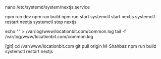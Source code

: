 nano /etc/systemd/system/nextjs.service

npm run dev
npm run build
npm run start
systemctl start nextjs
systemctl restart nextjs
systemctl stop nextjs

echo "" > /var/log/www/locationbit.com/common.log
tail -f /var/log/www/locationbit.com/common.log

[git]
cd /var/www/locationbit.com
git pull origin
M-Shahbaz
npm run build
systemctl restart nextjs
